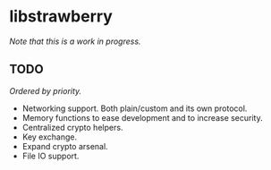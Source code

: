 # libstrawberry
*Note that this is a work in progress.*

## TODO
*Ordered by priority.*
* Networking support. Both plain/custom and its own protocol.
* Memory functions to ease development and to increase security.
* Centralized crypto helpers.
* Key exchange.
* Expand crypto arsenal.
* File IO support.
